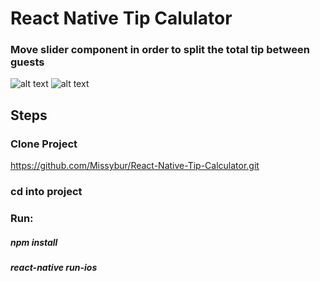 # React Native Tip Calulator

### Move slider component in order to split the total tip between guests

![alt text](https://github.com/Missybur/React-Native-Tip-Calculator/master/images/Tip_Calulator.png)
![alt text](https://github.com/Missybur/React-Native-Tip-Calculator/master/images/Tip_Calc_2.png)

## Steps

### Clone Project
https://github.com/Missybur/React-Native-Tip-Calculator.git
### cd into project
### Run:
##### npm install
##### react-native run-ios


